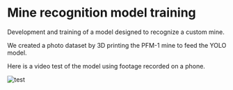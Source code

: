 # Mine recognition model training

Development and training of a model designed to recognize a custom mine.

We created a photo dataset by 3D printing the PFM-1 mine to feed the YOLO model.

Here is a video test of the model using footage recorded on a phone.

![test](./test.gif)

